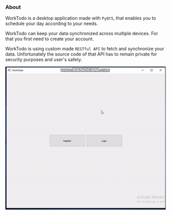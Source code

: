 ### About

WorkTodo is a desktop application made with `PyQt5`, that enables you to schedule your day according to your needs.

WorkTodo can keep your data synchronized across multiple devices.
For that you first need to create your account.

WorkTodo is using custom made `RESTful API` to fetch and synchronize your data.
Unfortunately the source code of that API has to remain private for security purposes and user's safety.


 ![WorkTodo presentation gif](https://github.com/aleksaa01/WorkTodo/blob/master/docs/gifs/WorkTodo-gif.gif)
